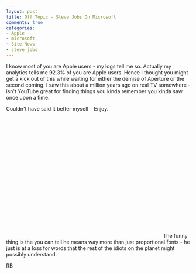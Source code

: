 ```yaml
---
layout: post
title: Off Topic - Steve Jobs On Microsoft
comments: true
categories:
- Apple
- microsoft
- Site News
- steve jobs
---
```

I know most of you are Apple users - my logs tell me so. Actually my analytics tells me 92.3% of you are Apple users. Hence I thought you might get a kick out of this while waiting for either the demise of Aperture or the second coming. I saw this about a million years ago on real TV somewhere - isn't YouTube great for finding things you kinda remember you kinda saw once upon a time.

Couldn't have said it better myself - Enjoy.
<object classid="clsid:d27cdb6e-ae6d-11cf-96b8-444553540000" width="425" height="344" codebase="http://download.macromedia.com/pub/shockwave/cabs/flash/swflash.cab#version=6,0,40,0"><param name="allowFullScreen" value="true" /><param name="allowscriptaccess" value="always" /><param name="src" value="http://www.youtube.com/v/dR8SAFRBmcU&amp;hl=en&amp;fs=1&amp;" /><param name="allowfullscreen" value="true" /><embed type="application/x-shockwave-flash" width="425" height="344" src="http://www.youtube.com/v/dR8SAFRBmcU&amp;hl=en&amp;fs=1&amp;" allowscriptaccess="always" allowfullscreen="true"></embed></object>
The funny thing is the you can tell he means way more than just proportional fonts - he just is at a loss for words that the rest of the idiots on the planet might possibly understand.

RB